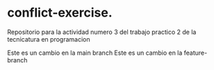 # conflict-exercise.
Repositorio para la actividad numero 3 del trabajo practico 2 de la tecnicatura en programacion

Este es un cambio en la main branch 
Este es un cambio en la feature-branch
